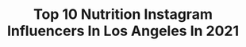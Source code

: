 ---
title: Top 10 Nutrition Instagram Influencers In Los Angeles In 2021
description: >-
  Find top nutrition Instagram influencers in Los Angeles in 2021. Most popular hashtags: #nutrition #love #workout #losangeles.
platform: Instagram
hits: 59
text_top: Discover the most popular Instagram influencers on inBeat.
text_bottom: Our database has 59 Instagram influencers like this in Los Angeles, United States for you to contact.
profiles:
  - username: "mo_horvat"
    fullname: >-
      𝕄𝕠𝕟𝕚𝕜𝕒 𝕄𝕠 ℍ𝕠𝕣𝕧𝕒𝕥 👑
    bio: >-
      𝓓𝓮𝓷𝓽𝓲𝓼𝓽 🦷 𝕝𝕚𝕗𝕖𝕤𝕥𝕪𝕝𝕖 | 𝕥𝕣𝕒𝕧𝕖𝕝✈️ | 𝕗𝕒𝕤𝕙𝕚𝕠𝕟👗 ℭ𝔯𝔬🇭🇷| Ger 🇩🇪📍𝔇𝔲𝔟𝔞𝔦🇦🇪✖️USA🇺🇸 👉 @zadruga 4 🎥
    location: "United States"
    followers: 20580
    engagement: 328
    commentsToLikes: 0.044961
    id: ck5zm9h8mm5f60i143zu4mrep
    verified: false
    hashtags: "#instagood, #bestoftheday, #blogger, #photooftheday"
  - username: "brookprettyass"
    fullname: >-
      Brook by the book.
    bio: >-
      #BLM I’m glad your here 🙃 Owner: @brookscarecollection Jesus strength Elixir/All products￼^^ Bartender/Mixologist 🍾🍸🥃🍹 ￼￼￼serious inquires📥📧🔌
    location: "United States"
    followers: 7896
    engagement: 364
    commentsToLikes: 0.056948
    id: ck55mv25x4vsh0i11qyowlxob
    verified: false
    hashtags: "#promo, #luxurygirl, #pretty, #love"
  - username: "danielricefitness"
    fullname: >-
      Daniel Rice
    bio: >-
      🌙Global Fitness Trainer Los Angeles | Nutrition | Wellness Spiritual 🔮| ♓️ Authentic
    location: "United States"
    followers: 31218
    engagement: 502
    commentsToLikes: 0.032661
    id: ck6ui6a8kdbf60j71uhh81sjo
    verified: false
    hashtags: "#nogymlikehome, #beyourbestgift, #covid19, #reigntogether"
  - username: "daisy_robinton"
    fullname: >-
      Daisy Robinton, PhD
    bio: >-
      I delight in the unseen + unexpected wonders of the world ✨🌍 Molecular Biologist 🧬 Writer ✍🏼 Advocate ✊🏼 Science Communicator 👩🏼‍🔬 Watch my TEDx👇🏼
    location: "United States"
    followers: 11278
    engagement: 793
    commentsToLikes: 0.038325
    id: ck8t2z2ks198p0j78jg2rxjgw
    verified: false
    hashtags: "#foodforthought, #womenempowerment, #wearamask, #breathe"
  - username: "dcolturi"
    fullname: >-
      David Colturi
    bio: >-
      🇺🇸 Cliff Diver 📍 Los Angeles @bowmar_nutrition 💪🏽💊 ‘DAVID’ @usacliffdiving @area47 @twelfxwatch @orosapparel @deusairdiving @redbullcliffdiving
    location: "United States"
    followers: 15430
    engagement: 381
    commentsToLikes: 0.051491
    id: ck5chqkeqr9v10i11jzjbrdkj
    verified: false
    hashtags: "#cliffjumping, #usadiving, #area47, #dive"
  - username: "neenwilliams"
    fullname: >-
      Neen Williams
    bio: >-
      @deathwishskateboards @shakejunt @ccs @onnit @thundertrucks @stancesocks @fpfootwear @urbnwaterco @tenthousand.cc @dogpound @satoriwheels MY LINKS⬇️
    location: "United States"
    followers: 462960
    engagement: 174
    commentsToLikes: 0.021957
    id: ck0tyv0y7o69t0i1964wndj42
    verified: true
    hashtags: "#betterthanyesterday, #skateboardingisfun, #skateboarding, #onnit"
  - username: "x_thunguyen"
    fullname: >-
      Thu Nguyen
    bio: >-
      B.S Dietetics M.S. Kinesiology, sports performance/ortho rehab FRCms| certified personal trainer 🇻🇳| los angeles📍 fitness & nutrition page @_thufit
    location: "United States"
    followers: 19541
    engagement: 471
    commentsToLikes: 0.034154
    id: ck5bu9ps3he9p0i11xfk2mybj
    verified: false
    hashtags: "#aclinjury, #aclrecovery, #singleleglanding, #kneestability"
  - username: "nelita_v"
    fullname: >-
      Martial Artists | Actress
    bio: >-
      🇵🇭🇺🇸 LA to Dubai Actress, Martial Artist #senseibae Bookings or Q&A 📩contact@nelitav.com 🎥 @ntatalent ‼️ 2 Week Fall Fitness Challenge Wed 11th Nov ⬇️
    location: "United States"
    followers: 56217
    engagement: 408
    commentsToLikes: 0.036520
    id: ck55njxxe6d6e0i11n08b4xm4
    verified: false
    hashtags: "#mma, #nelitav, #mmashouts, #filipino"
  - username: "kim_strother"
    fullname: >-
      Kim Strother
    bio: >-
      Celebrity Trainer & Yoga Instructor. Healing through holistic nutrition & mindfulness. Let’s create your own integrative health plan. 📍Los Angeles CA
    location: "United States"
    followers: 18453
    engagement: 268
    commentsToLikes: 0.086910
    id: ck0vy0qgv1nzc0i191977v1hz
    verified: false
    hashtags: "#30daytransformation, #nutrition, #explore, #healthylifestyle"
  - username: "siennaskelly"
    fullname: >-
      Sienna
    bio: >-
      Los Angeles born & raised TikTok: @siennaskelly discount codes⬇️
    location: "United States"
    followers: 26482
    engagement: 117
    commentsToLikes: 0.076277
    id: ck0udq3b6jniz0i19ov35liew
    verified: false
    hashtags: "#dance, #ad, #discountcode, #dancechallenge"
---